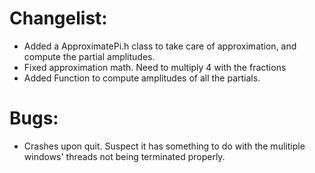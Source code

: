 Changelist:
===========

+ Added a ApproximatePi.h class to take care of approximation, and compute the partial amplitudes.
+ Fixed approximation math. Need to multiply 4 with the fractions
+ Added Function to compute amplitudes of all the partials. 



Bugs:
====
* Crashes upon quit. Suspect it has something to do with the mulitiple windows' threads not being terminated properly.